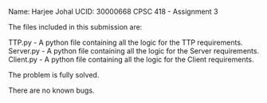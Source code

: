 Name: Harjee Johal
UCID: 30000668
CPSC 418 - Assignment 3

The files included in this submission are:

TTP.py - A python file containing all the logic for the TTP requirements.
Server.py - A python file containing all the logic for the Server requirements.
Client.py - A python file containing all the logic for the Client requirements.

The problem is fully solved.

There are no known bugs.